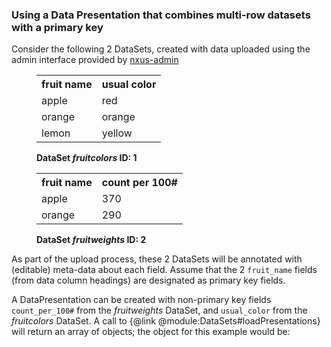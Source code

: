 ### Using a Data Presentation that combines multi-row datasets with a primary key

Consider the following 2 DataSets, created with data uploaded using the admin interface provided by [nxus-admin](https://github.com/nxus/admin "Admin")

<figure>
<table>
  <tr>
    <th>fruit name</th>
    <th>usual color</th>
  </tr>
  <tr>
    <td>apple</td>
    <td>red</td>
  </tr>
  <tr>
    <td>orange</td>
    <td>orange</td>
  </tr>
  <tr>
    <td>lemon</td>
    <td>yellow</td>
  </tr>
</table>
<figcaption><b>DataSet <i>fruitcolors</i> ID: 1 </b></figcaption>
</figure>

<figure>
<table>
  <tr>
    <th>fruit name</th>
    <th>count per 100#</th>
  </tr>
  <tr>
    <td>apple</td>
    <td>370</td>
  </tr>
  <tr>
    <td>orange</td>
    <td>290</td>
  </tr>
</table>
<figcaption><b>DataSet <i>fruitweights</i> ID: 2 </b></figcaption>
</figure>

As part of the upload process, these 2 DataSets will be annotated with (editable) meta-data about each field. Assume that the 2 `fruit_name` fields (from data column headings) are designated as primary key fields.

A DataPresentation can be created with non-primary key fields `count_per_100#` from the <i>fruitweights</i> DataSet, and `usual_color` from the <i>fruitcolors</i> DataSet.
A call to {@link @module:DataSets#loadPresentations} will return an array of objects; the object for this example would be:

<pre>

</pre>

